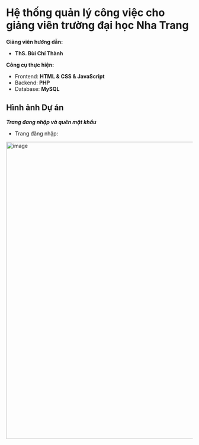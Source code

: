 # Hệ thống quản lý công việc cho giảng viên trường đại học Nha Trang
**Giảng viên hướng dẫn:**
+ **ThS. Bùi Chí Thành**

**Công cụ thực hiện:**
+ Frontend: **HTML & CSS & JavaScript**
+ Backend: **PHP**
+ Database: **MySQL**

## Hình ảnh Dự án
***Trang đang nhập và quên mật khẩu***  
- Trang đăng nhập:
<img width="800" alt="image" src="https://github.com/user-attachments/assets/0fae9b0f-3ecb-421d-bb46-e57c3c58ea64" />


